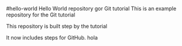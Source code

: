 #hello-world
Hello World repository gor Git tutorial
This is an example repository for the Git tutorial

This repository is built step by the tutorial

It now includes steps for GitHub. hola

